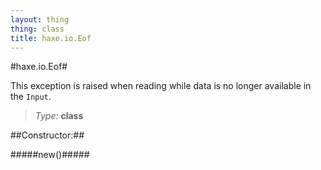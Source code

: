 ```yaml
---
layout: thing
thing: class
title: haxe.io.Eof
---
```

#haxe.io.Eof#

This exception is raised when reading while data is no longer available in the <code>Input</code>.



> *Type:* **class**



##Constructor:##

#####new()#####





